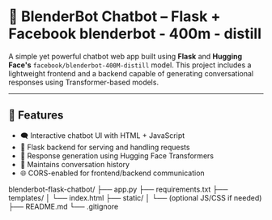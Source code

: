 # 🧠 BlenderBot Chatbot – Flask + Facebook blenderbot - 400m - distill

A simple yet powerful chatbot web app built using **Flask** and **Hugging Face's** `facebook/blenderbot-400M-distill` model. This project includes a lightweight frontend and a backend capable of generating conversational responses using Transformer-based models.

---

## 🚀 Features

- 🗨️ Interactive chatbot UI with HTML + JavaScript
- 🔌 Flask backend for serving and handling requests
- 🤖 Response generation using Hugging Face Transformers
- 🔄 Maintains conversation history
- 🌐 CORS-enabled for frontend/backend communication

blenderbot-flask-chatbot/
├── app.py
├── requirements.txt
├── templates/
│ └── index.html
├── static/
│ └── (optional JS/CSS if needed)
├── README.md
└── .gitignore



